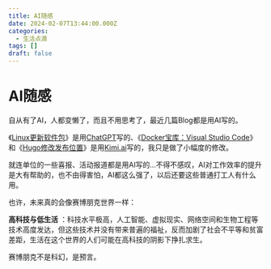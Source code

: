```yaml
---
title: AI随感
date: 2024-02-07T13:44:00.000Z
categories:
  - 生活点滴
tags: []
draft: false
---
```


# AI随感

自从有了AI，人都变懒了，而且不用思考了，最近几篇Blog都是用AI写的。

《[Linux更新软件包](https://blog.hotine.wang/posts/20240129_linux%E6%9B%B4%E6%96%B0%E8%BD%AF%E4%BB%B6%E5%8C%85/)》是用[ChatGPT](https://chat.openai.com)写的、《[Docker宝库：Visual Studio Code](https://blog.hotine.wang/posts/20240207_docker%E5%AE%9D%E5%BA%93vscode/)》和《[Hugo修改发布位置](https://blog.hotine.wang/posts/20240207_hugo%E4%BF%AE%E6%94%B9%E5%8F%91%E5%B8%83%E4%BD%8D%E7%BD%AE/)》是用[Kimi.ai](https://kimi.ai)写的，我只是做了小幅度的修改。

就连单位的一些喜报、活动报道都是用AI写的...不得不感叹，AI对工作效率的提升是大有帮助的，也不由得害怕，AI都这么强了，以后还要这些普通打工人有什么用。

也许，未来真的会像赛博朋克世界一样：

**高科技与低生活** ：科技水平极高，人工智能、虚拟现实、网络空间和生物工程等技术高度发达，但这些技术并没有带来普遍的福祉，反而加剧了社会不平等和贫富差距，生活在这个世界的人们可能在高科技的阴影下挣扎求生。

赛博朋克不是科幻，是预言。
